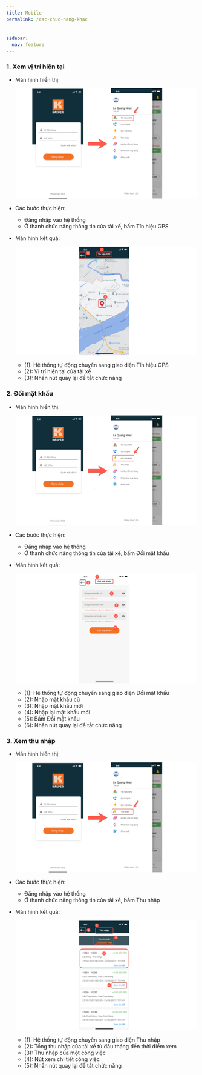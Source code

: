 ```yaml
---
title: Mobile
permalink: /cac-chuc-nang-khac


sidebar:
  nav: feature
---
```


### **1. Xem vị trí hiện tại**

* Màn hình hiển thị:

    ![](/assets/mobile/function/mobile-function-gps-1.png)


* Các bước thực hiện:
     * Đăng nhập vào hệ thống
     * Ở thanh chức năng thông tin của tài xế, bấm Tín hiệu GPS

* Màn hình kết quả:

    ![](/assets/mobile/function/mobile-function-gps-2.png)

     * (1): Hệ thống tự động chuyển sang giao diện Tín hiệu GPS
     * (2): Vị trí hiện tại của tài xế
     * (3): Nhấn nút quay lại để tắt chức năng

### **2. Đổi mật khẩu**

* Màn hình hiển thị:

    ![](/assets/mobile/function/mobile-change-password-1.png)


* Các bước thực hiện:
     * Đăng nhập vào hệ thống
     * Ở thanh chức năng thông tin của tài xế, bấm Đổi mật khẩu

* Màn hình kết quả:

    ![](/assets/mobile/function/mobile-change-password-2.png)

     * (1): Hệ thống tự động chuyển sang giao diện Đổi mật khẩu
     * (2): Nhập mật khẩu cũ
     * (3): Nhập mật khẩu mới
     * (4): Nhập lại mật khẩu mới
     * (5): Bấm Đổi mật khẩu
     * (6): Nhấn nút quay lại để tắt chức năng


### **3. Xem thu nhập**

* Màn hình hiển thị:

    ![](/assets/mobile/function/mobile-salary-1.png)


* Các bước thực hiện:
     * Đăng nhập vào hệ thống
     * Ở thanh chức năng thông tin của tài xế, bấm Thu nhập

* Màn hình kết quả:

    ![](/assets/mobile/function/mobile-salary-2.png)

     * (1): Hệ thống tự động chuyển sang giao diện Thu nhập
     * (2): Tổng thu nhập của tài xế từ đầu tháng đến thời điểm xem
     * (3): Thu nhập của một công việc
     * (4): Nút xem chi tiết công việc
     * (5): Nhấn nút quay lại để tắt chức năng

